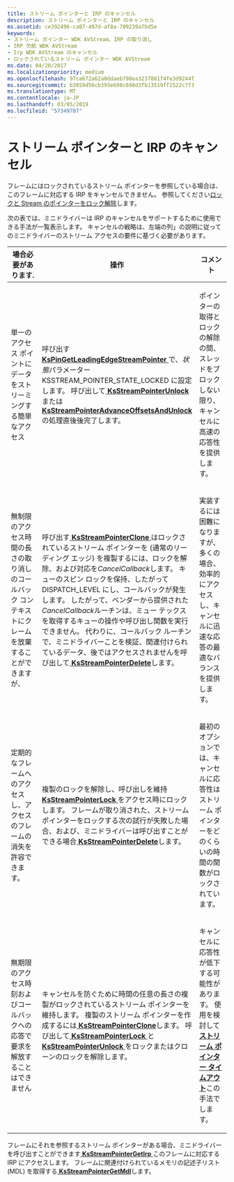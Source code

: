 ```yaml
---
title: ストリーム ポインターと IRP のキャンセル
description: ストリーム ポインターと IRP のキャンセル
ms.assetid: ce392496-ca07-497d-af8a-709239a7bd5e
keywords:
- ストリーム ポインター WDK AVStream、IRP の取り消し
- IRP 欠航 WDK AVStream
- Irp WDK AVStream のキャンセル
- ロックされているストリーム ポインター WDK AVStream
ms.date: 04/20/2017
ms.localizationpriority: medium
ms.openlocfilehash: 97ca672a62a0ddaeb798ea3237881f4fe3d9244f
ms.sourcegitcommit: b3859d56cb393e698c698d3fb13519ff1522c7f3
ms.translationtype: MT
ms.contentlocale: ja-JP
ms.lasthandoff: 03/05/2019
ms.locfileid: "57349707"
---
```

# <a name="stream-pointers-and-irp-cancellation"></a>ストリーム ポインターと IRP のキャンセル





フレームにはロックされているストリーム ポインターを参照している場合は、このフレームに対応する IRP をキャンセルできません。 参照してください[ロックと Stream のポインターをロック解除](locking-and-unlocking-stream-pointers.md)します。

次の表では、ミニドライバーは IRP のキャンセルをサポートするために使用できる手法が一覧表示します。 キャンセルの戦略は、左端の列」の説明に従ってのミニドライバーのストリーム アクセスの要件に基づく必要があります。

<table>
<colgroup>
<col width="33%" />
<col width="33%" />
<col width="33%" />
</colgroup>
<thead>
<tr class="header">
<th>場合必要があります.</th>
<th>操作</th>
<th>コメント</th>
</tr>
</thead>
<tbody>
<tr class="odd">
<td><p>単一のアクセス ポイントにデータをストリーミングする簡単なアクセス</p></td>
<td><p>呼び出す<a href="https://msdn.microsoft.com/library/windows/hardware/ff563513" data-raw-source="[&lt;strong&gt;KsPinGetLeadingEdgeStreamPointer&lt;/strong&gt;](https://msdn.microsoft.com/library/windows/hardware/ff563513)"> <strong>KsPinGetLeadingEdgeStreamPointer</strong> </a>で、<em>状態</em>パラメーター KSSTREAM_POINTER_STATE_LOCKED に設定します。 呼び出して<a href="https://msdn.microsoft.com/library/windows/hardware/ff567137" data-raw-source="[&lt;strong&gt;KsStreamPointerUnlock&lt;/strong&gt;](https://msdn.microsoft.com/library/windows/hardware/ff567137)"> <strong>KsStreamPointerUnlock</strong> </a>または<a href="https://msdn.microsoft.com/library/windows/hardware/ff567127" data-raw-source="[&lt;strong&gt;KsStreamPointerAdvanceOffsetsAndUnlock&lt;/strong&gt;](https://msdn.microsoft.com/library/windows/hardware/ff567127)"> <strong>KsStreamPointerAdvanceOffsetsAndUnlock</strong> </a>の処理直後後完了します。</p></td>
<td><p>ポインターの取得とロックの解除の間、スレッドをブロックしない限り、キャンセルに高速の応答性を提供します。</p></td>
</tr>
<tr class="even">
<td><p>無制限のアクセス時間の長さの取り消しのコールバック コンテキストにクレームを放棄することができますが、</p></td>
<td><p>呼び出す<a href="https://msdn.microsoft.com/library/windows/hardware/ff567129" data-raw-source="[&lt;strong&gt;KsStreamPointerClone&lt;/strong&gt;](https://msdn.microsoft.com/library/windows/hardware/ff567129)"> <strong>KsStreamPointerClone</strong> </a>はロックされているストリーム ポインターを (通常のリーディング エッジ) を複製するには、ロックを解除、および対応を<em>CancelCallback</em>します。 キューのスピン ロックを保持、したがって DISPATCH_LEVEL にし、コールバックが発生します。 したがって、ベンダーから提供された<em>CancelCallback</em>ルーチンは、ミュー テックスを取得するキューの操作や呼び出し関数を実行できません。 代わりに、コールバック ルーチンで、ミニドライバーことを検証、関連付けられているデータ、後ではアクセスされませんを呼び出して<a href="https://msdn.microsoft.com/library/windows/hardware/ff567130" data-raw-source="[&lt;strong&gt;KsStreamPointerDelete&lt;/strong&gt;](https://msdn.microsoft.com/library/windows/hardware/ff567130)"> <strong>KsStreamPointerDelete</strong></a>します。</p></td>
<td><p>実装するには困難になりますが、多くの場合、効率的にアクセスし、キャンセルに迅速な応答の最適なバランスを提供します。</p></td>
</tr>
<tr class="odd">
<td><p>定期的なフレームへのアクセスし、アクセスのフレームの消失を許容できます。</p></td>
<td><p>複製のロックを解除し、呼び出しを維持<a href="https://msdn.microsoft.com/library/windows/hardware/ff567134" data-raw-source="[&lt;strong&gt;KsStreamPointerLock&lt;/strong&gt;](https://msdn.microsoft.com/library/windows/hardware/ff567134)"> <strong>KsStreamPointerLock</strong> </a>をアクセス時にロックします。 フレームが取り消された、ストリーム ポインターをロックする次の試行が失敗した場合、および、ミニドライバーは呼び出すことができる場合<a href="https://msdn.microsoft.com/library/windows/hardware/ff567130" data-raw-source="[&lt;strong&gt;KsStreamPointerDelete&lt;/strong&gt;](https://msdn.microsoft.com/library/windows/hardware/ff567130)"> <strong>KsStreamPointerDelete</strong></a>します。</p></td>
<td><p>最初のオプションでは、キャンセルに応答性はストリーム ポインターをどのくらいの時間の関数がロックされています。</p></td>
</tr>
<tr class="even">
<td><p>無期限のアクセス時刻およびコールバックへの応答で要求を解放することはできません</p></td>
<td><p>キャンセルを防ぐために時間の任意の長さの複製がロックされているストリーム ポインターを維持します。 複製のストリーム ポインターを作成するには<a href="https://msdn.microsoft.com/library/windows/hardware/ff567129" data-raw-source="[&lt;strong&gt;KsStreamPointerClone&lt;/strong&gt;](https://msdn.microsoft.com/library/windows/hardware/ff567129)"> <strong>KsStreamPointerClone</strong></a>します。 呼び出して<a href="https://msdn.microsoft.com/library/windows/hardware/ff567134" data-raw-source="[&lt;strong&gt;KsStreamPointerLock&lt;/strong&gt;](https://msdn.microsoft.com/library/windows/hardware/ff567134)"> <strong>KsStreamPointerLock</strong> </a>と<a href="https://msdn.microsoft.com/library/windows/hardware/ff567137" data-raw-source="[&lt;strong&gt;KsStreamPointerUnlock&lt;/strong&gt;](https://msdn.microsoft.com/library/windows/hardware/ff567137)"> <strong>KsStreamPointerUnlock</strong> </a>をロックまたはクローンのロックを解除します。</p></td>
<td><p>キャンセルに応答性が低下する可能性があります。 使用を検討して<a href="https://msdn.microsoft.com/library/windows/hardware/ff567135" data-raw-source="[&lt;strong&gt;stream pointer timeouts&lt;/strong&gt;](https://msdn.microsoft.com/library/windows/hardware/ff567135)"><strong>ストリーム ポインター タイムアウト</strong></a>この手法でします。</p></td>
</tr>
</tbody>
</table>

 

フレームにそれを参照するストリーム ポインターがある場合、ミニドライバーを呼び出すことができます[ **KsStreamPointerGetIrp** ](https://msdn.microsoft.com/library/windows/hardware/ff567131)このフレームに対応する IRP にアクセスします。 フレームに関連付けられているメモリの記述子リスト (MDL) を取得する[ **KsStreamPointerGetMdl**](https://msdn.microsoft.com/library/windows/hardware/ff567132)します。

 

 




